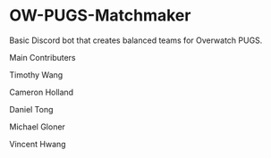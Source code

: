 # OW-PUGS-Matchmaker



Basic Discord bot that creates balanced teams for Overwatch PUGS.



Main Contributers

Timothy Wang

Cameron Holland

Daniel Tong

Michael Gloner

Vincent Hwang
